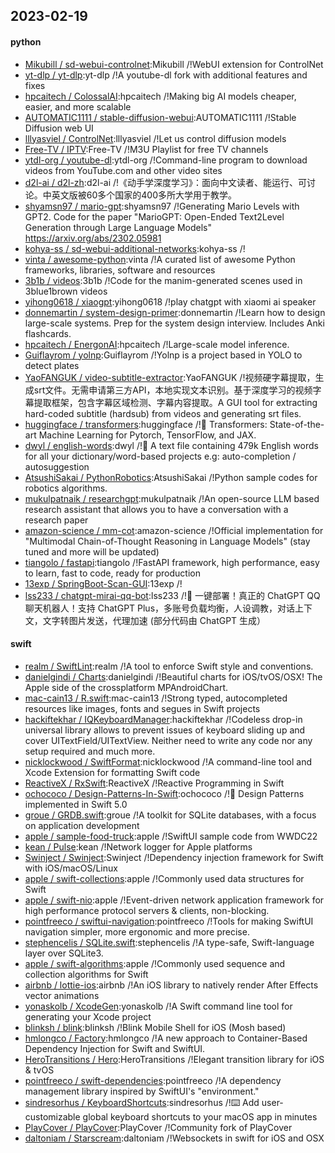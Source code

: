 ## 2023-02-19

#### python
* [Mikubill / sd-webui-controlnet](https://github.com/Mikubill/sd-webui-controlnet):Mikubill /!WebUI extension for ControlNet
* [yt-dlp / yt-dlp](https://github.com/yt-dlp/yt-dlp):yt-dlp /!A youtube-dl fork with additional features and fixes
* [hpcaitech / ColossalAI](https://github.com/hpcaitech/ColossalAI):hpcaitech /!Making big AI models cheaper, easier, and more scalable
* [AUTOMATIC1111 / stable-diffusion-webui](https://github.com/AUTOMATIC1111/stable-diffusion-webui):AUTOMATIC1111 /!Stable Diffusion web UI
* [lllyasviel / ControlNet](https://github.com/lllyasviel/ControlNet):lllyasviel /!Let us control diffusion models
* [Free-TV / IPTV](https://github.com/Free-TV/IPTV):Free-TV /!M3U Playlist for free TV channels
* [ytdl-org / youtube-dl](https://github.com/ytdl-org/youtube-dl):ytdl-org /!Command-line program to download videos from YouTube.com and other video sites
* [d2l-ai / d2l-zh](https://github.com/d2l-ai/d2l-zh):d2l-ai /!《动手学深度学习》：面向中文读者、能运行、可讨论。中英文版被60多个国家的400多所大学用于教学。
* [shyamsn97 / mario-gpt](https://github.com/shyamsn97/mario-gpt):shyamsn97 /!Generating Mario Levels with GPT2. Code for the paper "MarioGPT: Open-Ended Text2Level Generation through Large Language Models" https://arxiv.org/abs/2302.05981
* [kohya-ss / sd-webui-additional-networks](https://github.com/kohya-ss/sd-webui-additional-networks):kohya-ss /!
* [vinta / awesome-python](https://github.com/vinta/awesome-python):vinta /!A curated list of awesome Python frameworks, libraries, software and resources
* [3b1b / videos](https://github.com/3b1b/videos):3b1b /!Code for the manim-generated scenes used in 3blue1brown videos
* [yihong0618 / xiaogpt](https://github.com/yihong0618/xiaogpt):yihong0618 /!play chatgpt with xiaomi ai speaker
* [donnemartin / system-design-primer](https://github.com/donnemartin/system-design-primer):donnemartin /!Learn how to design large-scale systems. Prep for the system design interview. Includes Anki flashcards.
* [hpcaitech / EnergonAI](https://github.com/hpcaitech/EnergonAI):hpcaitech /!Large-scale model inference.
* [Guiflayrom / yolnp](https://github.com/Guiflayrom/yolnp):Guiflayrom /!Yolnp is a project based in YOLO to detect plates
* [YaoFANGUK / video-subtitle-extractor](https://github.com/YaoFANGUK/video-subtitle-extractor):YaoFANGUK /!视频硬字幕提取，生成srt文件。无需申请第三方API，本地实现文本识别。基于深度学习的视频字幕提取框架，包含字幕区域检测、字幕内容提取。A GUI tool for extracting hard-coded subtitle (hardsub) from videos and generating srt files.
* [huggingface / transformers](https://github.com/huggingface/transformers):huggingface /!🤗
Transformers: State-of-the-art Machine Learning for Pytorch, TensorFlow, and JAX.
* [dwyl / english-words](https://github.com/dwyl/english-words):dwyl /!📝
A text file containing 479k English words for all your dictionary/word-based projects e.g: auto-completion / autosuggestion
* [AtsushiSakai / PythonRobotics](https://github.com/AtsushiSakai/PythonRobotics):AtsushiSakai /!Python sample codes for robotics algorithms.
* [mukulpatnaik / researchgpt](https://github.com/mukulpatnaik/researchgpt):mukulpatnaik /!An open-source LLM based research assistant that allows you to have a conversation with a research paper
* [amazon-science / mm-cot](https://github.com/amazon-science/mm-cot):amazon-science /!Official implementation for "Multimodal Chain-of-Thought Reasoning in Language Models" (stay tuned and more will be updated)
* [tiangolo / fastapi](https://github.com/tiangolo/fastapi):tiangolo /!FastAPI framework, high performance, easy to learn, fast to code, ready for production
* [13exp / SpringBoot-Scan-GUI](https://github.com/13exp/SpringBoot-Scan-GUI):13exp /!
* [lss233 / chatgpt-mirai-qq-bot](https://github.com/lss233/chatgpt-mirai-qq-bot):lss233 /!🚀
一键部署！真正的 ChatGPT QQ 聊天机器人！支持 ChatGPT Plus，多账号负载均衡，人设调教，对话上下文，文字转图片发送，代理加速 (部分代码由 ChatGPT 生成）

#### swift
* [realm / SwiftLint](https://github.com/realm/SwiftLint):realm /!A tool to enforce Swift style and conventions.
* [danielgindi / Charts](https://github.com/danielgindi/Charts):danielgindi /!Beautiful charts for iOS/tvOS/OSX! The Apple side of the crossplatform MPAndroidChart.
* [mac-cain13 / R.swift](https://github.com/mac-cain13/R.swift):mac-cain13 /!Strong typed, autocompleted resources like images, fonts and segues in Swift projects
* [hackiftekhar / IQKeyboardManager](https://github.com/hackiftekhar/IQKeyboardManager):hackiftekhar /!Codeless drop-in universal library allows to prevent issues of keyboard sliding up and cover UITextField/UITextView. Neither need to write any code nor any setup required and much more.
* [nicklockwood / SwiftFormat](https://github.com/nicklockwood/SwiftFormat):nicklockwood /!A command-line tool and Xcode Extension for formatting Swift code
* [ReactiveX / RxSwift](https://github.com/ReactiveX/RxSwift):ReactiveX /!Reactive Programming in Swift
* [ochococo / Design-Patterns-In-Swift](https://github.com/ochococo/Design-Patterns-In-Swift):ochococo /!📖
Design Patterns implemented in Swift 5.0
* [groue / GRDB.swift](https://github.com/groue/GRDB.swift):groue /!A toolkit for SQLite databases, with a focus on application development
* [apple / sample-food-truck](https://github.com/apple/sample-food-truck):apple /!SwiftUI sample code from WWDC22
* [kean / Pulse](https://github.com/kean/Pulse):kean /!Network logger for Apple platforms
* [Swinject / Swinject](https://github.com/Swinject/Swinject):Swinject /!Dependency injection framework for Swift with iOS/macOS/Linux
* [apple / swift-collections](https://github.com/apple/swift-collections):apple /!Commonly used data structures for Swift
* [apple / swift-nio](https://github.com/apple/swift-nio):apple /!Event-driven network application framework for high performance protocol servers & clients, non-blocking.
* [pointfreeco / swiftui-navigation](https://github.com/pointfreeco/swiftui-navigation):pointfreeco /!Tools for making SwiftUI navigation simpler, more ergonomic and more precise.
* [stephencelis / SQLite.swift](https://github.com/stephencelis/SQLite.swift):stephencelis /!A type-safe, Swift-language layer over SQLite3.
* [apple / swift-algorithms](https://github.com/apple/swift-algorithms):apple /!Commonly used sequence and collection algorithms for Swift
* [airbnb / lottie-ios](https://github.com/airbnb/lottie-ios):airbnb /!An iOS library to natively render After Effects vector animations
* [yonaskolb / XcodeGen](https://github.com/yonaskolb/XcodeGen):yonaskolb /!A Swift command line tool for generating your Xcode project
* [blinksh / blink](https://github.com/blinksh/blink):blinksh /!Blink Mobile Shell for iOS (Mosh based)
* [hmlongco / Factory](https://github.com/hmlongco/Factory):hmlongco /!A new approach to Container-Based Dependency Injection for Swift and SwiftUI.
* [HeroTransitions / Hero](https://github.com/HeroTransitions/Hero):HeroTransitions /!Elegant transition library for iOS & tvOS
* [pointfreeco / swift-dependencies](https://github.com/pointfreeco/swift-dependencies):pointfreeco /!A dependency management library inspired by SwiftUI's "environment."
* [sindresorhus / KeyboardShortcuts](https://github.com/sindresorhus/KeyboardShortcuts):sindresorhus /!⌨️
Add user-customizable global keyboard shortcuts to your macOS app in minutes
* [PlayCover / PlayCover](https://github.com/PlayCover/PlayCover):PlayCover /!Community fork of PlayCover
* [daltoniam / Starscream](https://github.com/daltoniam/Starscream):daltoniam /!Websockets in swift for iOS and OSX
